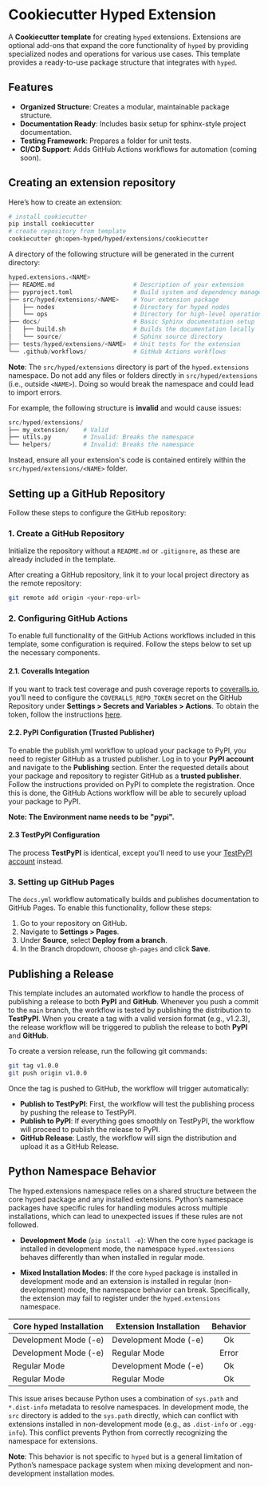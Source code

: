 # Cookiecutter Hyped Extension

A **Cookiecutter template** for creating `hyped` extensions. Extensions are optional add-ons that expand the core functionality of `hyped` by providing specialized nodes and operations for various use cases. This template provides a ready-to-use package structure that integrates with `hyped`.

## Features

- **Organized Structure**: Creates a modular, maintainable package structure.
- **Documentation Ready**: Includes basix setup for sphinx-style project documentation.
- **Testing Framework**: Prepares a folder for unit tests.
- **CI/CD Support**: Adds GitHub Actions workflows for automation (coming soon).

## Creating an extension repository

Here’s how to create an extension:

```bash
# install cookiecutter
pip install cookiecutter
# create repository from template
cookiecutter gh:open-hyped/hyped/extensions/cookiecutter
```

A directory of the following structure will be generated in the current directory:

```python
hyped.extensions.<NAME>
├── README.md                      # Description of your extension
├── pyproject.toml                 # Build system and dependency management
├── src/hyped/extensions/<NAME>    # Your extension package
│   ├── nodes                      # Directory for hyped nodes
│   └── ops                        # Directory for high-level operations
├── docs/                          # Basic Sphinx documentation setup
│   ├── build.sh                   # Builds the documentation locally
│   └── source/                    # Sphinx source directory
├── tests/hyped/extensions/<NAME>  # Unit tests for the extension
└── .github/workflows/             # GitHub Actions workflows
```

**Note**: The `src/hyped/extensions` directory is part of the `hyped.extensions` namespace. Do not add any files or folders directly in `src/hyped/extensions` (i.e., outside `<NAME>`). Doing so would break the namespace and could lead to import errors.

For example, the following structure is **invalid** and would cause issues:

```python
src/hyped/extensions/
├── my_extension/    # Valid
├── utils.py         # Invalid: Breaks the namespace
└── helpers/         # Invalid: Breaks the namespace
```

Instead, ensure all your extension's code is contained entirely within the `src/hyped/extensions/<NAME>` folder.


## Setting up a GitHub Repository

Follow these steps to configure the GitHub repository:

### 1. Create a GitHub Repository

Initialize the repository without a `README.md` or `.gitignore`, as these are already included in the template.

After creating a GitHub repository, link it to your local project directory as the remote repository:

```bash
git remote add origin <your-repo-url>
```

### 2. Configuring GitHub Actions

To enable full functionality of the GitHub Actions workflows included in this template, some configuration is required. Follow the steps below to set up the necessary components.

#### 2.1. Coveralls Integation

If you want to track test coverage and push coverage reports to [coveralls.io](https://coveralls.io), you’ll need to configure the `COVERALLS_REPO_TOKEN` secret on the GitHub Repository under **Settings > Secrets and Variables > Actions**. To obtain the token, follow the instructions [here](https://docs.coveralls.io/#integrate-coveralls-with-your-codebase).

#### 2.2. PyPI Configuration (Trusted Publisher)

To enable the publish.yml workflow to upload your package to PyPI, you need to register GitHub as a trusted publisher. Log in to your **PyPI account** and navigate to the **Publishing** section. Enter the requested details about your package and repository to register GitHub as a **trusted publisher**. Follow the instructions provided on PyPI to complete the registration. Once this is done, the GitHub Actions workflow will be able to securely upload your package to PyPI.

**Note: The Environment name needs to be "pypi".**

#### 2.3 TestPyPI Configuration

The process **TestPyPI** is identical, except you'll need to use your [TestPyPI account](https://test.pypi.org) instead.


### 3. Setting up GitHub Pages

The `docs.yml` workflow automatically builds and publishes documentation to GitHub Pages. To enable this functionality, follow these steps:

1. Go to your repository on GitHub.
2. Navigate to **Settings > Pages**.
3. Under **Source**, select **Deploy from a branch**.
4. In the Branch dropdown, choose `gh-pages` and click **Save**.


## Publishing a Release

This template includes an automated workflow to handle the process of publishing a release to both **PyPI** and **GitHub**. Whenever you push a commit to the `main` branch, the workflow is tested by publishing the distribution to **TestPyPI**. When you create a tag with a valid version format (e.g., v1.2.3), the release workflow will be triggered to publish the release to both **PyPI** and **GitHub**.

To create a version release, run the following git commands:

```bash
git tag v1.0.0
git push origin v1.0.0
```

Once the tag is pushed to GitHub, the workflow will trigger automatically:

- **Publish to TestPyPI**: First, the workflow will test the publishing process by pushing the release to TestPyPI.
- **Publish to PyPI**: If everything goes smoothly on TestPyPI, the workflow will proceed to publish the release to PyPI.
- **GitHub Release**: Lastly, the workflow will sign the distribution and upload it as a GitHub Release.


## Python Namespace Behavior

The hyped.extensions namespace relies on a shared structure between the core hyped package and any installed extensions. Python’s namespace packages have specific rules for handling modules across multiple installations, which can lead to unexpected issues if these rules are not followed.

- **Development Mode** (`pip install -e`): When the core `hyped` package is installed in development mode, the namespace `hyped.extensions` behaves differently than when installed in regular mode.

- **Mixed Installation Modes**: If the core `hyped` package is installed in development mode and an extension is installed in regular (non-development) mode, the namespace behavior can break. Specifically, the extension may fail to register under the `hyped.extensions` namespace.


| Core hyped Installation | Extension Installation | Behavior |
|-------------------------|------------------------|:--------:|
| Development Mode (-e)   | Development Mode (-e)  |    Ok    |
| Development Mode (-e)   | Regular Mode           |   Error  |
| Regular Mode            | Development Mode (-e)  |    Ok    |
| Regular Mode            | Regular Mode           |    Ok    |

This issue arises because Python uses a combination of `sys.path` and `*.dist-info` metadata to resolve namespaces. In development mode, the `src` directory is added to the `sys.path` directly, which can conflict with extensions installed in non-development mode (e.g., as `.dist-info` or `.egg-info`). This conflict prevents Python from correctly recognizing the namespace for extensions.

**Note**: This behavior is not specific to `hyped` but is a general limitation of Python’s namespace package system when mixing development and non-development installation modes.
